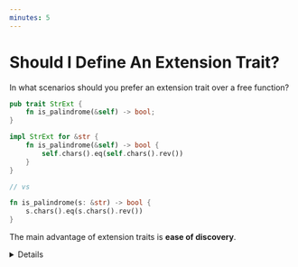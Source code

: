 ```yaml
---
minutes: 5
---
```


# Should I Define An Extension Trait?

In what scenarios should you prefer an extension trait over a free function?

```rust
pub trait StrExt {
    fn is_palindrome(&self) -> bool;
}

impl StrExt for &str {
    fn is_palindrome(&self) -> bool {
        self.chars().eq(self.chars().rev())
    }
}

// vs

fn is_palindrome(s: &str) -> bool {
    s.chars().eq(s.chars().rev())
}
```

The main advantage of extension traits is **ease of discovery**.

<details>

- A bespoke extension trait might be an overkill if you want to add a single
  method to a foreign type. Both a free function and an extension trait will
  require an additional import, and the familiarity of the method calling syntax
  may not be enough to justify the boilerplate of a trait definition.

  Nonetheless, extension methods can be **easier to discover** than free
  functions. In particular, language servers (e.g. `rust-analyzer`) will suggest
  extension methods if you type `.` after an instance of the foreign type.

</details>
